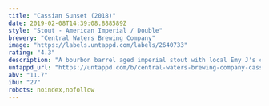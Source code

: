 ```yaml
---
title: "Cassian Sunset (2018)"
date: 2019-02-08T14:39:08.888589Z
style: "Stout - American Imperial / Double"
brewery: "Central Waters Brewing Company"
image: "https://labels.untappd.com/labels/2640733"
rating: "4.3"
description: "A bourbon barrel aged imperial stout with local Emy J's coffee, whole vanilla beans, and cinnamon. The flavor profile of this wonderful beer boasts a lush mouthfeel, with just the right amount of creamy spice character to meld with the rich malt and barrel-aged profile."
untappd_url: "https://untappd.com/b/central-waters-brewing-company-cassian-sunset-2018/2640733"
abv: "11.7"
ibu: "27"
robots: noindex,nofollow
---
```

